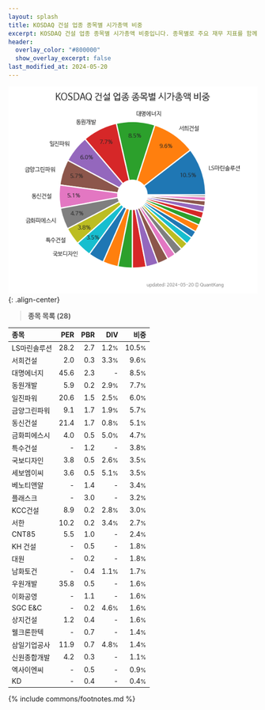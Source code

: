 ```yaml
---
layout: splash
title: KOSDAQ 건설 업종 종목별 시가총액 비중
excerpt: KOSDAQ 건설 업종 종목별 시가총액 비중입니다. 종목별로 주요 재무 지표를 함께 표시합니다.
header:
  overlay_color: "#800000"
  show_overlay_excerpt: false
last_modified_at: 2024-05-20
---
```



![KOSDAQ 건설 업종 종목별 시가총액 비중](/stats/sector/images/kosdaq_업종_건설_종목.png){: .align-center}


> **종목 목록 (28)**<a id="list"></a>

| **종목** | **PER** | **PBR** | **DIV** | **비중** |
| :------- | ------: | ------: | ------: | -------: |
| LS마린솔루션 | 28.2 | 2.7 | 1.2<small>%</small> | 10.5<small>%</small> |
| 서희건설 | 2.0 | 0.3 | 3.3<small>%</small> | 9.6<small>%</small> |
| 대명에너지 | 45.6 | 2.3 | - | 8.5<small>%</small> |
| 동원개발 | 5.9 | 0.2 | 2.9<small>%</small> | 7.7<small>%</small> |
| 일진파워 | 20.6 | 1.5 | 2.5<small>%</small> | 6.0<small>%</small> |
| 금양그린파워 | 9.1 | 1.7 | 1.9<small>%</small> | 5.7<small>%</small> |
| 동신건설 | 21.4 | 1.7 | 0.8<small>%</small> | 5.1<small>%</small> |
| 금화피에스시 | 4.0 | 0.5 | 5.0<small>%</small> | 4.7<small>%</small> |
| 특수건설 | - | 1.2 | - | 3.8<small>%</small> |
| 국보디자인 | 3.8 | 0.5 | 2.6<small>%</small> | 3.5<small>%</small> |
| 세보엠이씨 | 3.6 | 0.5 | 5.1<small>%</small> | 3.5<small>%</small> |
| 베노티앤알 | - | 1.4 | - | 3.4<small>%</small> |
| 플래스크 | - | 3.0 | - | 3.2<small>%</small> |
| KCC건설 | 8.9 | 0.2 | 2.8<small>%</small> | 3.0<small>%</small> |
| 서한 | 10.2 | 0.2 | 3.4<small>%</small> | 2.7<small>%</small> |
| CNT85 | 5.5 | 1.0 | - | 2.4<small>%</small> |
| KH 건설 | - | 0.5 | - | 1.8<small>%</small> |
| 대원 | - | 0.2 | - | 1.8<small>%</small> |
| 남화토건 | - | 0.4 | 1.1<small>%</small> | 1.7<small>%</small> |
| 우원개발 | 35.8 | 0.5 | - | 1.6<small>%</small> |
| 이화공영 | - | 1.1 | - | 1.6<small>%</small> |
| SGC E&C | - | 0.2 | 4.6<small>%</small> | 1.6<small>%</small> |
| 상지건설 | 1.2 | 0.4 | - | 1.6<small>%</small> |
| 웰크론한텍 | - | 0.7 | - | 1.4<small>%</small> |
| 삼일기업공사 | 11.9 | 0.7 | 4.8<small>%</small> | 1.4<small>%</small> |
| 신원종합개발 | 4.2 | 0.3 | - | 1.1<small>%</small> |
| 엑사이엔씨 | - | 0.5 | - | 0.9<small>%</small> |
| KD | - | 0.4 | - | 0.4<small>%</small> |

{% include commons/footnotes.md %}